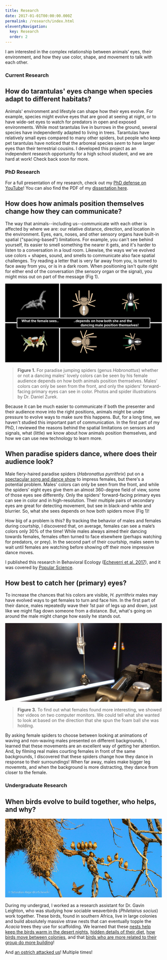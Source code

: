 ```yaml
---
title: Research
date: 2017-01-01T00:00:00.000Z
permalink: /research/index.html
eleventyNavigation:
  key: Research
  order: 2
---
```

I am interested in the complex relationship between animals’ eyes, their environment, and how they use color, shape, and movement to talk with each other.

### **Current Research**

## How do tarantulas' eyes change when species adapt to different habitats?

Animals' environment and lifestyle can shape how their eyes evolve. For example, species might evolve eyes that are good at seeing at night, or to have wide-set eyes to watch for predators in open and exposed environments.  While most tarantulas live in burrows in the ground, several species have independently adapted to living in trees.  Tarantulas have relatively small eyes compared to many other spiders, but people who keep pet tarantulas have noticed that the arboreal species *seem* to have larger eyes than their terrestrial cousins. I developed this project as an independent research opportunity for a high school student, and we are hard at work! Check back soon for more.

### **PhD Research**

For a full presentation of my research, check out my [PhD defense on YouTube](https://www.youtube.com/watch?v=qQAAh4lfF78&t=416s)! You can also find the PDF of my [dissertation here](http://d-scholarship.pitt.edu/37706/).

## How does how animals position themselves change how they can communicate?

The way that animals--including us--communicate with each other is affected by where we are: our relative distance, direction, and location in the environment. Eyes, ears, noses, and other sensory organs have built-in spatial ("spacing-based") limitations. For example, you can't see behind yourself, its easier to smell something the nearer it gets, and it's harder to listen to a conversation in a loud room. Likewise, the ways we've evolved use colors + shapes, sound, and smells to communicate also face spatial challenges. Try reading a letter that is very far away from you, is turned to face away from you, or is in a dark room. When positioning isn't quite right for either end of the conversation (the sensory organ or the signal), you might miss out on part of the message (Fig 1). 

![](/static/img/research-fig-1_2x1.png "Fig 1. Color communication in Habronattus requires signal alignment")

> **Figure 1.** For paradise jumping spiders (genus *Habronattus*) whether or not a dancing males' lovely colors can be seen by his female audience depends on how both animals position themselves. Males' colors can only be seen from the front, and only the spiders' forward-facing primary eyes can see in color. Photos and spider illustrations by Dr. Daniel Zurek.

Because it can be much easier to communicate if both the presenter and their audience move into the right positions, animals might be under pressure to evolve ways to make sure this happens. But, for a long time, we haven't studied this important part of communication. In the first part of my PhD, I reviewed the reasons behind the spatial limitations on sensors and signals, what (little) we know about how animals position themselves, and how we can use new technology to learn more.

## When paradise spiders dance, where does their audience look?

Male fiery-haired paradise spiders (*Habronattus pyrrithrix*) put on a [spectacular song and dance show](https://www.youtube.com/watch?v=YEQ3KM4tKLc) to impress females, but there's a potential problem. Males' colors can only be seen from the front, and while the spiders' eight eyes give them an almost 360-degree field of view, some of those eyes see differently. Only the spiders' forward-facing primary eyes can see in color and in high-resolution. Their multiple pairs of secondary eyes are great for detecting movement, but see in black-and-white and blurrier. So, what she sees depends on how both spiders move (Fig 1)!

How big of a problem is this? By tracking the behavior of males and females during courtship, I discovered that, on average, females can see a male’s colors only 30% of the time! While males always aimed their dancing towards females, females often turned to face elsewhere (perhaps watching for predators, or prey). In the second part of their courtship, males seem to wait until females are watching before showing off their more impressive dance moves.

I published this research in Behavioral Ecology ([Echeverri et al. 2017](https://academic.oup.com/beheco/article/28/6/1445/4091426)), and it was covered by [Popular Science](https://www.popsci.com/jumping-spiders-dance-moves).

## How best to catch her (primary) eyes?

To increase the chances that his colors are visible, *H. pyrrithrix* males may have evolved ways to get females to turn and face him.  In the first part of their dance, males repeatedly wave their 1st pair of legs up and down, just like we might flag down someone from a distance. But, what's going on around the male might change how easily he stands out.

![](/static/img/2016-06-29-17.44.49.jpg "Fig 3. Female spiders viewed animated males on large video monitors")

> **Figure 3.** To find out what females found more interesting, we showed her videos on two computer monitors. We could tell what she wanted to look at based on the direction that she spun the foam ball she was holding.

By asking female spiders to choose between looking at animations of waving and non-waving males presented on different backgrounds, I learned that these movements are an excellent way of getting her attention. And, by filming real males courting females in front of the same backgrounds, I discovered that these spiders change how they dance in response to their surroundings! When far away, males make bigger leg movemnts, and when the background is more distracting, they dance from closer to the female. 

### **Undergraduate Research**

## When birds evolve to build together, who helps, and why?

![](/static/img/20120610-dsc_1185.jpg "Figure X. Sociable weavers on a branch")

During my undergrad, I worked as a research assistant for Dr. Gavin Leighton, who was studying how sociable weaverbirds (*Philetairus socius*) work together. These birds, found in southern Africa, live in large colonies and build absolutely massive straw nests that can eventually topple the *Acacia* trees they use for scaffolding. We learned that these [nests help keep the birds warm in the desert nights](https://journals.sagepub.com/doi/abs/10.3184/175815514X14151918723245), [hidden details of their diet](https://journals.sagepub.com/doi/abs/10.3184/175815515X14289391219157), [how birds move between colonies](https://link.springer.com/content/pdf/10.1007/s10336-015-1307-1.pdf), and that [birds who are more related to their group do more building](https://link.springer.com/article/10.1007/s00265-015-1996-8)! 

And [an ostrich attacked us](https://scienceoutside.com/portfolio/the-angry-ostrich/)! Multiple times!